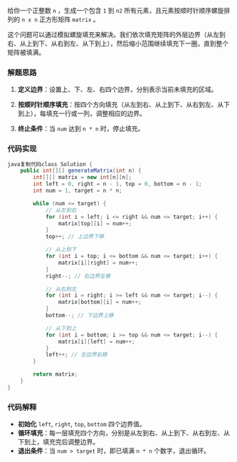 给你一个正整数 `n` ，生成一个包含 `1` 到 `n2` 所有元素，且元素按顺时针顺序螺旋排列的 `n x n` 正方形矩阵 `matrix` 。

这个问题可以通过模拟螺旋填充来解决。我们依次填充矩阵的外层边界（从左到右、从上到下、从右到左、从下到上），然后缩小范围继续填充下一圈，直到整个矩阵被填满。

### 解题思路

1. **定义边界**：设置上、下、左、右四个边界，分别表示当前未填充的区域。

2. **按顺时针顺序填充**：按四个方向填充（从左到右、从上到下、从右到左、从下到上），每填充一行或一列，调整相应的边界。

3. **终止条件**：当 `num` 达到 `n * n` 时，停止填充。

### 代码实现

   ```java
   java复制代码class Solution {
       public int[][] generateMatrix(int n) {
           int[][] matrix = new int[n][n];
           int left = 0, right = n - 1, top = 0, bottom = n - 1;
           int num = 1, target = n * n;
   
           while (num <= target) {
               // 从左到右
               for (int i = left; i <= right && num <= target; i++) {
                   matrix[top][i] = num++;
               }
               top++; // 上边界下移
   
               // 从上到下
               for (int i = top; i <= bottom && num <= target; i++) {
                   matrix[i][right] = num++;
               }
               right--; // 右边界左移
   
               // 从右到左
               for (int i = right; i >= left && num <= target; i--) {
                   matrix[bottom][i] = num++;
               }
               bottom--; // 下边界上移
   
               // 从下到上
               for (int i = bottom; i >= top && num <= target; i--) {
                   matrix[i][left] = num++;
               }
               left++; // 左边界右移
           }
   
           return matrix;
       }
   }
   ```

### 代码解释

- **初始化** `left`, `right`, `top`, `bottom` 四个边界值。
- **循环填充**：每一层填充四个方向，分别是从左到右、从上到下、从右到左、从下到上，填充完后调整边界。
- **退出条件**：当 `num > target` 时，即已填满 `n * n` 个数字，退出循环。